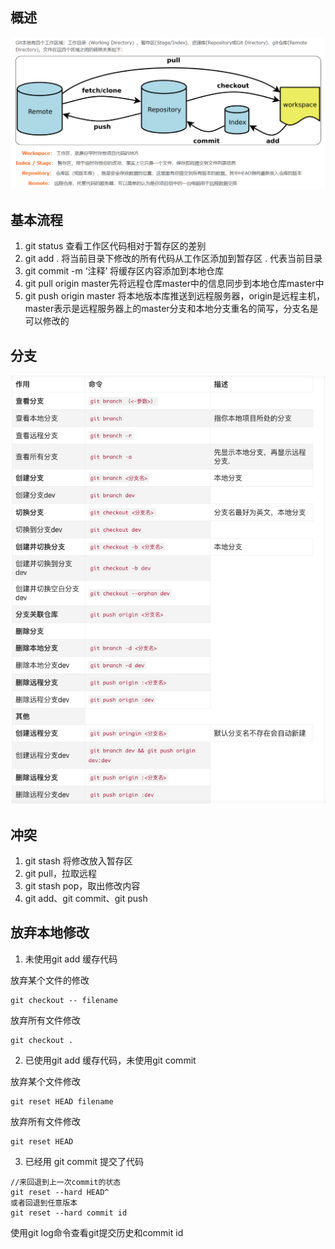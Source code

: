## 概述
![git](图片/git.png)
## 基本流程
1. git status 查看工作区代码相对于暂存区的差别
2. git add . 将当前目录下修改的所有代码从工作区添加到暂存区 . 代表当前目录
3. git commit -m ‘注释’ 将缓存区内容添加到本地仓库
4. git pull origin master先将远程仓库master中的信息同步到本地仓库master中
5. git push origin master 将本地版本库推送到远程服务器，origin是远程主机，master表示是远程服务器上的master分支和本地分支重名的简写，分支名是可以修改的

## 分支
![branch](图片/git%20branch.png)

## 冲突
1. git stash 将修改放入暂存区
2. git pull，拉取远程
3. git stash pop，取出修改内容
4. git add、git commit、git push

## 放弃本地修改
1. 未使用git add 缓存代码

放弃某个文件的修改
```
git checkout -- filename
```
放弃所有文件修改 
```
git checkout .
```
2. 已使用git add 缓存代码，未使用git commit
   
放弃某个文件修改 
```
git reset HEAD filename
```
放弃所有文件修改 
```
git reset HEAD
```
3. 已经用 git commit 提交了代码
```
//来回退到上一次commit的状态
git reset --hard HEAD^
或者回退到任意版本
git reset --hard commit id

```
使用git log命令查看git提交历史和commit id


